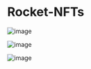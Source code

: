 # Rocket-NFTs

![image](https://user-images.githubusercontent.com/90911791/189903031-860f64b0-434b-4ee0-b991-a9a288619bdb.png)

![image](https://user-images.githubusercontent.com/90911791/189903116-a217cd12-7bf6-47a3-9f97-5c5bc6660d0d.png)

![image](https://user-images.githubusercontent.com/90911791/189903165-eb14304d-bed8-4395-a4dc-0683f86f3e8c.png)

